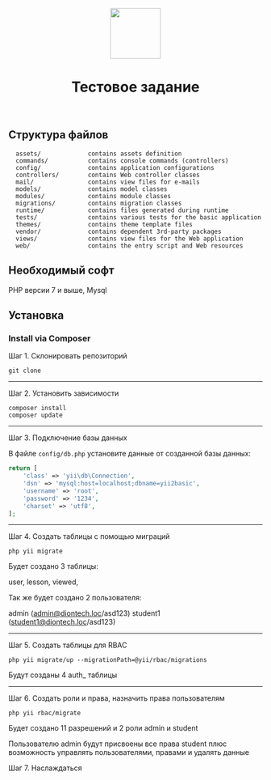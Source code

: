 <p align="center">
    <a href="https://github.com/yiisoft" target="_blank">
        <img src="https://avatars0.githubusercontent.com/u/993323" height="100px">
    </a>
    <h1 align="center">Тестовое задание</h1>
    <br>
</p>

Структура файлов
-------------------

      assets/             contains assets definition
      commands/           contains console commands (controllers)
      config/             contains application configurations
      controllers/        contains Web controller classes
      mail/               contains view files for e-mails
      models/             contains model classes
      modules/            contains module classes
      migrations/         contains migration classes
      runtime/            contains files generated during runtime
      tests/              contains various tests for the basic application
      themes/             contains theme template files
      vendor/             contains dependent 3rd-party packages
      views/              contains view files for the Web application
      web/                contains the entry script and Web resources



Необходимый софт
------------

PHP версии 7 и выше, Mysql

Установка
------------

### Install via Composer

Шаг 1. Склонировать репозиторий

~~~
git clone
~~~
_______
Шаг 2. Установить зависимости

~~~
composer install
composer update
~~~
_______
Шаг 3. Подключение базы данных

В файле `config/db.php` установите данные от созданной базы данных:

```php
return [
    'class' => 'yii\db\Connection',
    'dsn' => 'mysql:host=localhost;dbname=yii2basic',
    'username' => 'root',
    'password' => '1234',
    'charset' => 'utf8',
];
```
_______
Шаг 4. Создать таблицы с помощью миграций

~~~
php yii migrate
~~~
Будет создано 3 таблицы:

user,
lesson,
viewed,

Так же будет создано 2 пользователя:

admin (admin@diontech.loc/asd123)
student1 (student1@diontech.loc/asd123)
_______

Шаг 5. Создать таблицы для RBAC

```
php yii migrate/up --migrationPath=@yii/rbac/migrations
```
Будут созданы 4 auth_ таблицы

________

Шаг 6. Создать роли и права, назначить права пользователям

 ```
php yii rbac/migrate
 ```

Будет создано 11 разрешений и 2 роли admin и student

Пользователю admin будут присвоены все права student плюс возможность управлять пользователями, правами и удалять данные

Шаг 7. Наслаждаться